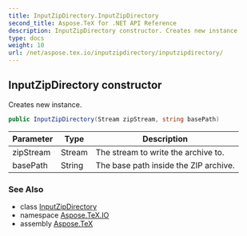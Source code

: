 ```yaml
---
title: InputZipDirectory.InputZipDirectory
second_title: Aspose.TeX for .NET API Reference
description: InputZipDirectory constructor. Creates new instance
type: docs
weight: 10
url: /net/aspose.tex.io/inputzipdirectory/inputzipdirectory/
---
```

## InputZipDirectory constructor

Creates new instance.

```csharp
public InputZipDirectory(Stream zipStream, string basePath)
```

| Parameter | Type | Description |
| --- | --- | --- |
| zipStream | Stream | The stream to write the archive to. |
| basePath | String | The base path inside the ZIP archive. |

### See Also

* class [InputZipDirectory](../)
* namespace [Aspose.TeX.IO](../../inputzipdirectory/)
* assembly [Aspose.TeX](../../../)


